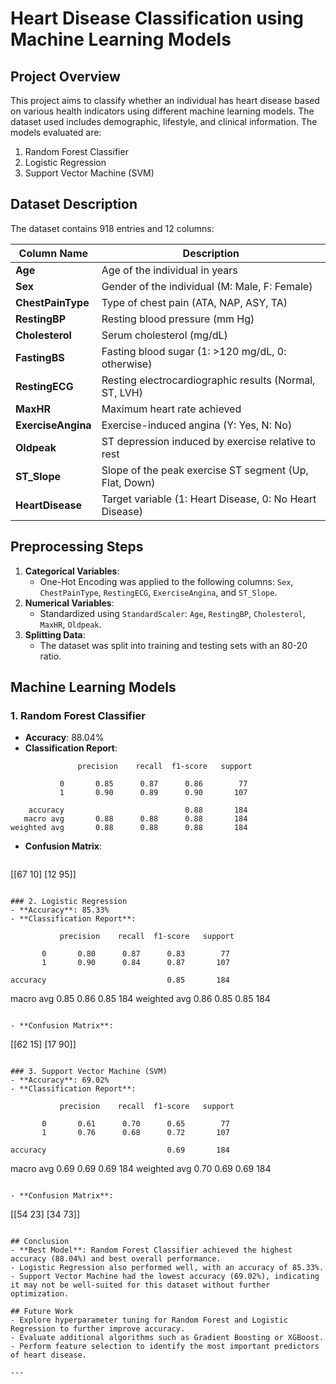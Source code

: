 # Heart Disease Classification using Machine Learning Models

## Project Overview
This project aims to classify whether an individual has heart disease based on various health indicators using different machine learning models. The dataset used includes demographic, lifestyle, and clinical information. The models evaluated are:

1. Random Forest Classifier
2. Logistic Regression
3. Support Vector Machine (SVM)

## Dataset Description
The dataset contains 918 entries and 12 columns:

| Column Name       | Description                                              |
|-------------------|----------------------------------------------------------|
| **Age**           | Age of the individual in years                           |
| **Sex**           | Gender of the individual (M: Male, F: Female)            |
| **ChestPainType** | Type of chest pain (ATA, NAP, ASY, TA)                   |
| **RestingBP**     | Resting blood pressure (mm Hg)                           |
| **Cholesterol**   | Serum cholesterol (mg/dL)                                |
| **FastingBS**     | Fasting blood sugar (1: >120 mg/dL, 0: otherwise)        |
| **RestingECG**    | Resting electrocardiographic results (Normal, ST, LVH)   |
| **MaxHR**         | Maximum heart rate achieved                              |
| **ExerciseAngina**| Exercise-induced angina (Y: Yes, N: No)                  |
| **Oldpeak**       | ST depression induced by exercise relative to rest       |
| **ST_Slope**      | Slope of the peak exercise ST segment (Up, Flat, Down)   |
| **HeartDisease**  | Target variable (1: Heart Disease, 0: No Heart Disease)  |

## Preprocessing Steps
1. **Categorical Variables**:
   - One-Hot Encoding was applied to the following columns: `Sex`, `ChestPainType`, `RestingECG`, `ExerciseAngina`, and `ST_Slope`.
2. **Numerical Variables**:
   - Standardized using `StandardScaler`: `Age`, `RestingBP`, `Cholesterol`, `MaxHR`, `Oldpeak`.
3. **Splitting Data**:
   - The dataset was split into training and testing sets with an 80-20 ratio.

## Machine Learning Models

### 1. Random Forest Classifier
- **Accuracy**: 88.04%
- **Classification Report**:

```
               precision    recall  f1-score   support

           0       0.85      0.87      0.86        77
           1       0.90      0.89      0.90       107

    accuracy                           0.88       184
   macro avg       0.88      0.88      0.88       184
weighted avg       0.88      0.88      0.88       184
```

- **Confusion Matrix**:
  ```
[[67 10]
 [12 95]]
```

### 2. Logistic Regression
- **Accuracy**: 85.33%
- **Classification Report**:

```
               precision    recall  f1-score   support

           0       0.80      0.87      0.83        77
           1       0.90      0.84      0.87       107

    accuracy                           0.85       184
   macro avg       0.85      0.86      0.85       184
weighted avg       0.86      0.85      0.85       184
```

- **Confusion Matrix**:
  ```
[[62 15]
 [17 90]]
```

### 3. Support Vector Machine (SVM)
- **Accuracy**: 69.02%
- **Classification Report**:

```
               precision    recall  f1-score   support

           0       0.61      0.70      0.65        77
           1       0.76      0.68      0.72       107

    accuracy                           0.69       184
   macro avg       0.69      0.69      0.69       184
weighted avg       0.70      0.69      0.69       184
```

- **Confusion Matrix**:
  ```
[[54 23]
 [34 73]]
```

## Conclusion
- **Best Model**: Random Forest Classifier achieved the highest accuracy (88.04%) and best overall performance.
- Logistic Regression also performed well, with an accuracy of 85.33%.
- Support Vector Machine had the lowest accuracy (69.02%), indicating it may not be well-suited for this dataset without further optimization.

## Future Work
- Explore hyperparameter tuning for Random Forest and Logistic Regression to further improve accuracy.
- Evaluate additional algorithms such as Gradient Boosting or XGBoost.
- Perform feature selection to identify the most important predictors of heart disease.

---
